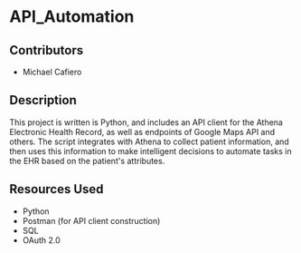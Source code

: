 # API_Automation


## Contributors

* Michael Cafiero



## Description

This project is written is Python, and includes an API client for the Athena Electronic Health Record, as well as endpoints of Google Maps API and others. The script integrates with Athena to collect patient information, and then uses this information to make intelligent decisions to automate tasks in the EHR based on the patient's attributes. 

## Resources Used

* Python
* Postman (for API client construction)
* SQL
* OAuth 2.0
